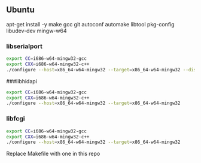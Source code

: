 ## Ubuntu
apt-get install -y make gcc git autoconf automake libtool pkg-config libudev-dev mingw-w64

### libserialport
```sh
export CC=i686-w64-mingw32-gcc
export CXX=i686-w64-mingw32-c++
./configure --host=x86_64-w64-mingw32 --target=x86_64-w64-mingw32 --disable-dependency-tracking
```

###libhidapi
```sh
export CC=i686-w64-mingw32-gcc
export CXX=i686-w64-mingw32-c++
./configure --host=x86_64-w64-mingw32 --target=x86_64-w64-mingw32
```

### libfcgi
```sh
export CC=i686-w64-mingw32-gcc
export CXX=i686-w64-mingw32-c++
./configure --host=x86_64-w64-mingw32 --target=x86_64-w64-mingw32
```

Replace Makefile with one in this repo